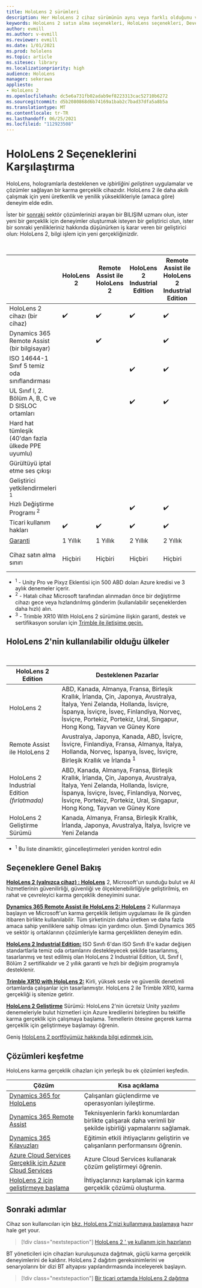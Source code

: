```yaml
---
title: HoloLens 2 sürümleri
description: Her HoloLens 2 cihaz sürümünün aynı veya farklı olduğunu ve kendi cihazlarınızı edindikten sonra ne yapacaklarını öğrenin.
keywords: HoloLens 2 satın alma seçenekleri, HoloLens seçenekleri, Developer Edition
author: evmill
ms.author: v-evmill
ms.reviewer: evmill
ms.date: 1/01/2021
ms.prod: hololens
ms.topic: article
ms.sitesec: library
ms.localizationpriority: high
audience: HoloLens
manager: sekerawa
appliesto:
- HoloLens 2
ms.openlocfilehash: dc5e6a731fb02adab9ef8223313cac52710b6272
ms.sourcegitcommit: d5b2080868d6b74169a1bab2c7bad37dfa5a8b5a
ms.translationtype: MT
ms.contentlocale: tr-TR
ms.lasthandoff: 06/25/2021
ms.locfileid: "112923508"
---
```

# <a name="compare-hololens-2-options"></a>HoloLens 2 Seçeneklerini Karşılaştırma

HoloLens, hologramlarla desteklenen ve *işbirliğini geliştiren* uygulamalar ve çözümler sağlayan bir karma gerçeklik cihazıdır. HoloLens 2 ile daha akıllı çalışmak için yeni üretkenlik ve yenilik yükseklikleriyle (amaca göre) deneyim elde edin.

İster bir [sonraki](https://www.microsoft.com/hololens/apps) sektör çözümlerinizi arayan bir [](https://www.microsoft.com/hololens/developers) BILIŞIM uzmanı olun, ister yeni bir [](https://www.microsoft.com/hololens/apps) gerçeklik için deneyimler oluşturmak isteyen bir geliştirici olun, ister bir sonraki yenilikleriniz hakkında düşünürken iş karar veren bir geliştirici olun: HoloLens 2, bilgi işlem için yeni gerçekliğinizdir.

<br>

|                                                      | HoloLens 2 | Remote Assist ile HoloLens 2 | HoloLens 2 Industrial Edition | Remote Assist ile HoloLens 2 Industrial Edition | HoloLens 2 ile Trimble XR10 | HoloLens 2 Geliştirme Sürümü |
|------------------------------------------------------|------------|-------------------------------|-------------------------------|--------------------------------------------------|------------------------------|--------------------------------|
| HoloLens 2 cihazı (bir cihaz)                       |      ✔️     |               ✔️               |               ✔️               |                         ✔️                        |               ✔️              |                ✔️               |
| Dynamics 365 Remote Assist (bir bilgisayar)                |            |               ✔️               |                               |                         ✔️                        |                              |                                |
| ISO 14644-1 Sınıf 5 temiz oda sınıflandırması           |            |                               |               ✔️               |                         ✔️                        |                              |                                |
| UL Sınıf I, 2. Bölüm A, B, C ve D SISLOC ortamları                     |            |                               |               ✔️               |                         ✔️                        |               ✔️              |                                |
| Hard hat tümleşik (40'dan fazla ülkede PPE uyumlu) |            |                               |                               |                                                  |               ✔️              |                                |
| Gürültüyü iptal etme ses çıkışı                        |            |                               |                               |                                                  |               ✔️              |                                |
| Geliştirici yetkilendirmeleri <sup>1</sup>                             |            |                               |                               |                                                  |                              |                ✔️               |
| Hızlı Değiştirme Programı <sup>2</sup>                          |            |                               |               ✔️               |                         ✔️                        |                              |                                |
| Ticari kullanım hakları                                |      ✔️     |               ✔️               |               ✔️               |                         ✔️                        |               ✔️              |                                |
| [Garanti](hololens2-hardware.md#warranty-information)                                             |   1 Yıllık   |             1 Yıllık            |             2 Yıllık            |                      2 Yıllık                      |            1-Yıl <sup>3</sup>            |             1 Yıllık             |
| Cihaz satın alma sınırı                                |    Hiçbiri    |              Hiçbiri             |              Hiçbiri             |                       Hiçbiri                       |             Hiçbiri             |       İşlem başına bir tane      |

- <sup>1</sup> - Unity Pro ve Pixyz Eklentisi için 500 ABD doları Azure kredisi ve 3 aylık denemeler içerir.
- <sup>2</sup> - Hatalı cihaz Microsoft tarafından alınmadan önce bir değiştirme cihazı gece veya hızlandırılmış gönderim (kullanılabilir seçeneklerden daha hızlı) alın.
- <sup>3</sup> - Trimble XR10 With HoloLens 2 sürümüne ilişkin garanti, destek ve sertifikasyon soruları için [Trimble ile iletişime geçin.](https://fieldtech.trimble.com/en/contact-support)

## <a name="countries-where-hololens-2-is-available"></a>HoloLens 2'nin kullanılabilir olduğu ülkeler

<br>

| HoloLens 2 Edition                  | Desteklenen Pazarlar               |
|-------------------------------------------| ----------------------------------------| 
| HoloLens 2 | ABD, Kanada, Almanya, Fransa, Birleşik Krallık, İrlanda, Çin, Japonya, Avustralya, İtalya, Yeni Zelanda, Hollanda, İsviçre, İspanya, İsviçre, İsveç, Finlandiya, Norveç, İsviçre, Portekiz, Portekiz, Ural, Singapur, Hong Kong, Tayvan ve Güney Kore |
| Remote Assist ile HoloLens 2 | Avustralya, Japonya, Kanada, ABD, İsviçre, İsviçre, Finlandiya, Fransa, Almanya, İtalya, Hollanda, Norveç, İspanya, İsveç, İsviçre, Birleşik Krallık ve İrlanda <sup>1</sup> 
| HoloLens 2 Industrial Edition *(fırlatmada)* | ABD, Kanada, Almanya, Fransa, Birleşik Krallık, İrlanda, Çin, Japonya, Avustralya, İtalya, Yeni Zelanda, Hollanda, İsviçre, İspanya, İsviçre, İsveç, Finlandiya, Norveç, İsviçre, Portekiz, Portekiz, Ural, Singapur, Hong Kong, Tayvan ve Güney Kore |
| HoloLens 2 Geliştirme Sürümü | Kanada, Almanya, Fransa, Birleşik Krallık, İrlanda, Japonya, Avustralya, İtalya, İsviçre ve Yeni Zelanda |
- <sup>1</sup> Bu liste dinamiktir, güncelleştirmeleri yeniden kontrol edin

## <a name="options-overview"></a>Seçeneklere Genel Bakış

**[HoloLens 2 (yalnızca cihaz) : HoloLens](hololens2-options-device-only.md)** 2, Microsoft'un sunduğu bulut ve AI hizmetlerinin güvenilirliği, güvenliği ve ölçeklenebilirliğiyle geliştirilmiş, en rahat ve çevreleyici karma gerçeklik deneyimini sunar.

**[Dynamics 365 Remote Assist ile HoloLens 2: HoloLens](hololens2-options-remote-assist.md)** 2 Kullanmaya başlayın ve Microsoft'un karma gerçeklik iletişim uygulaması ile ilk günden itibaren birlikte kullanılabilir. Tüm şirketinizin daha üretken ve daha fazla amaca sahip yeniliklere sahip olması için yardımcı olun. Şimdi Dynamics 365 ve sektör iş ortaklarının çözümleriyle karma gerçeklikten deneyim edin.

**[HoloLens 2 Industrial Edition:](hololens2-options-industrial-edition.md)** ISO Sınıfı 6'dan ISO Sınıfı 8'e kadar değişen standartlarla temiz oda ortamlarını destekleyecek şekilde tasarlanmış, tasarlanmış ve test edilmiş olan HoloLens 2 Industrial Edition, UL Sınıf I, Bölüm 2 sertifikalıdır ve 2 yıllık garanti ve hızlı bir değişim programıyla desteklenir.

**[Trimble XR10 with HoloLens 2:](hololens2-options-trimble-xr10-edition.md)** Kirli, yüksek sesle ve güvenlik denetimli ortamlarda çalışanlar için tasarlanmıştır. HoloLens 2 ile Trimble XR10, karma gerçekliği iş sitenize getirir.

**[HoloLens 2 Geliştirme](hololens2-options-dev-edition.md)** Sürümü: HoloLens 2'nin ücretsiz Unity yazılımı denemeleriyle bulut hizmetleri için Azure kredilerini birleştiren bu teklifle karma gerçeklik için çalışmaya başlama. Temellerin ötesine geçerek karma gerçeklik için geliştirmeye başlamayı öğrenin.

Geniş [HoloLens 2 portföyümüz hakkında bilgi edinmek için.](https://www.microsoft.com/hololens/buy)

## <a name="explore-solutions"></a>Çözümleri keşfetme

HoloLens karma gerçeklik cihazları için yerleşik bu ek çözümleri keşfedin.

| Çözüm | Kısa açıklama                                                                                |
|----------|---------------------------------------------------------------------------------------------------|
| [Dynamics 365 for HoloLens](https://www.microsoft.com//hololens/apps)          | Çalışanları güçlendirme ve operasyonları iyileştirme.                                                        |
| [Dynamics 365 Remote Assist](https://dynamics.microsoft.com/mixed-reality/remote-assist/)          | Teknisyenlerin farklı konumlardan birlikte çalışarak daha verimli bir şekilde işbirliği yapmalarını sağlamak. |
|   [Dynamics 365 Kılavuzları](https://dynamics.microsoft.com/mixed-reality/guides/)        | Eğitimin etkili ihtiyaçlarını geliştirin ve çalışanların performansını öğrenin.                          |
|  [Azure Cloud Services Gerçeklik için Azure Cloud Services](https://docs.microsoft.com/windows/mixed-reality/develop/mixed-reality-cloud-services#:~:text=Mixed%20Reality%20services%20Mixed%20Reality%20cloud%20services%20like,all%20in%20the%20context%20of%20your%20users%E2%80%99%20environments)         | Azure Cloud Services kullanarak çözüm geliştirmeyi öğrenin.                                       |
|  [HoloLens 2 için geliştirmeye başlama](https://docs.microsoft.com/windows/mixed-reality/develop/development?tabs=unity)         | İhtiyaçlarınızı karşılamak için karma gerçeklik çözümü oluşturma.                                                 |

## <a name="next-steps"></a>Sonraki adımlar

Cihaz son kullanıcıları için [bkz. HoloLens 2'nizi kullanmaya başlamaya](hololens2-setup.md) hazır hale get your.

> [!div class="nextstepaction"]
> [HoloLens 2 ' ye kullanım için hazırlanın](hololens2-setup.md)

BT yöneticileri için cihazları kuruluşunuza dağıtmak, güçlü karma gerçeklik deneyimlerini de kaldırır. HoloLens 2 dağıtım gereksinimlerini ve senaryolarını bir dizi BT altyapısı yapılandırmasında inceleyerek başlayın.

> [!div class="nextstepaction"]
> [Bir ticari ortamda HoloLens 2 dağıtma](hololens-requirements.md)

